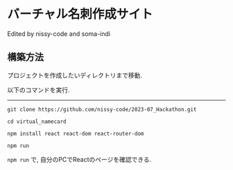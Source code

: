 # バーチャル名刺作成サイト

<p> Edited by nissy-code and soma-indi </p>

## 構築方法
<p> プロジェクトを作成したいディレクトリまで移動.</p>
<p> 以下のコマンドを実行. </p>
<hr>

```git clone https://github.com/nissy-code/2023-07_Hackathon.git```

```cd virtual_namecard```

```npm install react react-dom react-router-dom```

```npm run```

```npm run``` で, 自分のPCでReactのページを確認できる.